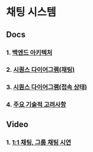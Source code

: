 # 채팅 시스템

## Docs

### 1. [백엔드 아키텍처](https://github.com/LeeJaeYun7/chatting/blob/master/docs/BACKEND_ARCHITECTURE.md)
### 2. [시퀀스 다이어그램(채팅)](https://github.com/LeeJaeYun7/chatting/blob/master/docs/CHATTING_SEQUENCE_DIAGRAM.md)
### 3. [시퀀스 다이어그램(접속 상태)](https://github.com/LeeJaeYun7/chatting/blob/master/docs/CONNECTION_STATUS_SEQUENCE_DIAGRAM.md)
### 4. [주요 기술적 고려사항](https://github.com/LeeJaeYun7/chatting/blob/master/docs/TECHNICAL_DECISIONS.md)


## Video
### 1. [1:1 채팅, 그룹 채팅 시연](https://github.com/LeeJaeYun7/chatting/blob/master/docs/CHATTVideo.md)
